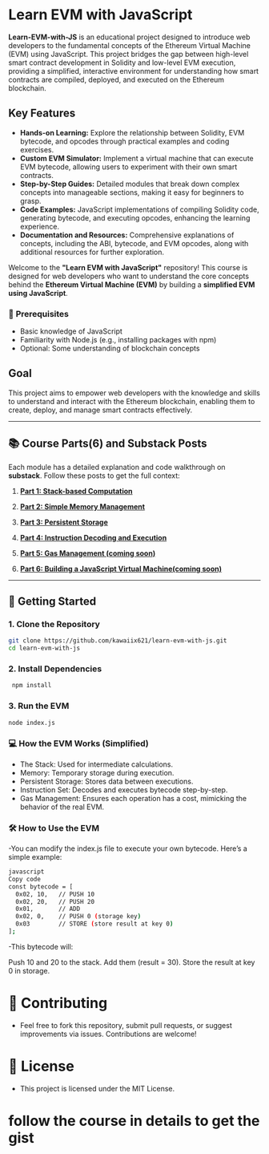 # Learn EVM with JavaScript  
**Learn-EVM-with-JS** is an educational project designed to introduce web developers to the fundamental concepts of the Ethereum Virtual Machine (EVM) using JavaScript. This project bridges the gap between high-level smart contract development in Solidity and low-level EVM execution, providing a simplified, interactive environment for understanding how smart contracts are compiled, deployed, and executed on the Ethereum blockchain.

## Key Features
- **Hands-on Learning:** Explore the relationship between Solidity, EVM bytecode, and opcodes through practical examples and coding exercises.
- **Custom EVM Simulator:** Implement a virtual machine that can execute EVM bytecode, allowing users to experiment with their own smart contracts.
- **Step-by-Step Guides:** Detailed modules that break down complex concepts into manageable sections, making it easy for beginners to grasp.
- **Code Examples:** JavaScript implementations of compiling Solidity code, generating bytecode, and executing opcodes, enhancing the learning experience.
- **Documentation and Resources:** Comprehensive explanations of concepts, including the ABI, bytecode, and EVM opcodes, along with additional resources for further exploration.


Welcome to the **"Learn EVM with JavaScript"** repository! This course is designed for web developers who want to understand the core concepts behind the **Ethereum Virtual Machine (EVM)** by building a **simplified EVM using JavaScript**.

### 🧠 **Prerequisites**
- Basic knowledge of JavaScript  
- Familiarity with Node.js (e.g., installing packages with npm)  
- Optional: Some understanding of blockchain concepts


## Goal
This project aims to empower web developers with the knowledge and skills to understand and interact with the Ethereum blockchain, enabling them to create, deploy, and manage smart contracts effectively.

---

## 📚 **Course Parts(6) and Substack Posts**

Each module has a detailed explanation and code walkthrough on **substack**. Follow these posts to get the full context:  

1. **[Part 1: Stack-based Computation](https://open.substack.com/pub/tobiawolaju21/p/stack-based-computation?r=2hkadt&utm_campaign=post&utm_medium=web&showWelcomeOnShare=true)**  
2. **[Part 2: Simple Memory Management](https://open.substack.com/pub/tobiawolaju21/p/simple-memory-management?r=2hkadt&utm_campaign=post&utm_medium=web&showWelcomeOnShare=true)**  
3. **[Part 3: Persistent Storage](https://open.substack.com/pub/tobiawolaju21/p/persistent-storage-in-the-ethereum?r=2hkadt&utm_campaign=post&utm_medium=web&showWelcomeOnShare=true)**  
4. **[Part 4: Instruction Decoding and Execution](https://open.substack.com/pub/tobiawolaju21/p/instruction-decoding-and-execution?r=2hkadt&utm_campaign=post&utm_medium=web&showWelcomeOnShare=true)**  

5. **[Part 5: Gas Management (coming soon)](https://medium.com/)**  

6. **[Part 6: Building a JavaScript Virtual Machine(coming soon)](https://medium.com/)**  

---

## 🚀 **Getting Started**

### 1. Clone the Repository

```bash
git clone https://github.com/kawaiix621/learn-evm-with-js.git
cd learn-evm-with-js 
``` 

### 2. Install Dependencies
```bash
 npm install
```

### 3. Run the EVM
```bash
node index.js
```

### **💻 How the EVM Works (Simplified)**
- The Stack: Used for intermediate calculations.
- Memory: Temporary storage during execution.
- Persistent Storage: Stores data between executions.
- Instruction Set: Decodes and executes bytecode step-by-step.
- Gas Management: Ensures each operation has a cost, mimicking the behavior of the real EVM.

### **🛠 How to Use the EVM**
-You can modify the index.js file to execute your own bytecode. Here’s a simple example:

```bash
javascript
Copy code
const bytecode = [
  0x02, 10,   // PUSH 10
  0x02, 20,   // PUSH 20
  0x01,       // ADD
  0x02, 0,    // PUSH 0 (storage key)
  0x03        // STORE (store result at key 0)
];
```
-This bytecode will:

Push 10 and 20 to the stack.
Add them (result = 30).
Store the result at key 0 in storage.

# **🤝 Contributing**
- Feel free to fork this repository, submit pull requests, or suggest improvements via issues. Contributions are welcome!

# **📄 License**
- This project is licensed under the MIT License.


# follow the course in details to get the gist
